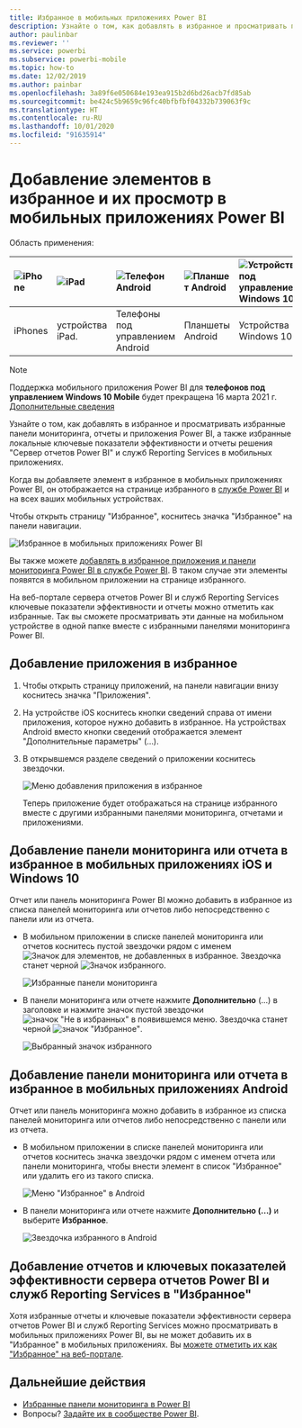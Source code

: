 ```yaml
---
title: Избранное в мобильных приложениях Power BI
description: Узнайте о том, как добавлять в избранное и просматривать приложения, отчеты и панели мониторинга Power BI, а также ключевые показатели эффективности и отчеты решения "Сервер отчетов Power BI" и служб Reporting Services в мобильных приложениях.
author: paulinbar
ms.reviewer: ''
ms.service: powerbi
ms.subservice: powerbi-mobile
ms.topic: how-to
ms.date: 12/02/2019
ms.author: painbar
ms.openlocfilehash: 3a89f6e050684e193ea915b2d6bd26acb7fd85ab
ms.sourcegitcommit: be424c5b9659c96fc40bfbfbf04332b739063f9c
ms.translationtype: HT
ms.contentlocale: ru-RU
ms.lasthandoff: 10/01/2020
ms.locfileid: "91635914"
---
```

# <a name="make-and-view-favorites-in-the-power-bi-mobile-apps"></a>Добавление элементов в избранное и их просмотр в мобильных приложениях Power BI
Область применения:

| ![iPhone](./media/mobile-apps-favorites/iphone-logo-50-px.png) | ![iPad](./media/mobile-apps-favorites/ipad-logo-50-px.png) | ![Телефон Android](./media/mobile-apps-favorites/android-phone-logo-50-px.png) | ![Планшет Android](./media/mobile-apps-favorites/android-tablet-logo-50-px.png) | ![Устройства под управлением Windows 10](./media/mobile-apps-favorites/win-10-logo-50-px.png) |
|:--- |:--- |:--- |:--- |:--- |
| iPhones |устройства iPad. |Телефоны под управлением Android |Планшеты Android |Устройства Windows 10: |

>[!NOTE]
>Поддержка мобильного приложения Power BI для **телефонов под управлением Windows 10 Mobile** будет прекращена 16 марта 2021 г. [Дополнительные сведения](/legal/powerbi/powerbi-mobile/power-bi-mobile-app-end-of-support-for-windows-phones)

Узнайте о том, как добавлять в избранное и просматривать избранные панели мониторинга, отчеты и приложения Power BI, а также избранные локальные ключевые показатели эффективности и отчеты решения "Сервер отчетов Power BI" и служб Reporting Services в мобильных приложениях.

Когда вы добавляете элемент в избранное в мобильных приложениях Power BI, он отображается на странице избранного в [службе Power BI](https://powerbi.com) и на всех ваших мобильных устройствах.

Чтобы открыть страницу "Избранное", коснитесь значка "Избранное" на панели навигации.

![Избранное в мобильных приложениях Power BI](./media/mobile-apps-favorites/power-bi-android-favorites-reports.png)


Вы также можете [добавлять в избранное приложения и панели мониторинга Power BI в службе Power BI](../end-user-favorite.md). В таком случае эти элементы появятся в мобильном приложении на странице избранного.

На веб-портале сервера отчетов Power BI и служб Reporting Services ключевые показатели эффективности и отчеты можно отметить как избранные. Так вы сможете просматривать эти данные на мобильном устройстве в одной папке вместе с избранными панелями мониторинга Power BI.

## <a name="make-an-app-a-favorite"></a>Добавление приложения в избранное
1. Чтобы открыть страницу приложений, на панели навигации внизу коснитесь значка "Приложения".

2. На устройстве iOS коснитесь кнопки сведений справа от имени приложения, которое нужно добавить в избранное. На устройствах Android вместо кнопки сведений отображается элемент "Дополнительные параметры" (...). 

3. В открывшемся разделе сведений о приложении коснитесь звездочки.
   
    ![Меню добавления приложения в избранное](./media/mobile-apps-favorites/power-bi-android-favorite-app-ellipsis.png)
   
    Теперь приложение будет отображаться на странице избранного вместе с другими избранными панелями мониторинга, отчетами и приложениями.
   
## <a name="make-a-dashboard-or-report-a-favorite-in-the-ios-and-windows-10-mobile-apps"></a>Добавление панели мониторинга или отчета в избранное в мобильных приложениях iOS и Windows 10
Отчет или панель мониторинга Power BI можно добавить в избранное из списка панелей мониторинга или отчетов либо непосредственно с панели или из отчета.

* В мобильном приложении в списке панелей мониторинга или отчетов коснитесь пустой звездочки рядом с именем ![Значок для элементов, не добавленных в избранное](./././media/mobile-apps-favorites/power-bi-mobile-not-favorite-icon.png). Звездочка станет черной ![Значок избранного](./././media/mobile-apps-favorites/power-bi-mobile-favorite-selected-black.png).
  
    ![Избранные панели мониторинга](./media/mobile-apps-favorites/power-bi-mobile-make-dashboard-favorite.png)
* В панели мониторинга или отчете нажмите **Дополнительно** (...) в заголовке и нажмите значок пустой звездочки ![значок "Не в избранных"](./././media/mobile-apps-favorites/power-bi-mobile-not-favorite-icon.png) в появившемся меню. Звездочка станет черной ![значок "Избранное"](./././media/mobile-apps-favorites/power-bi-mobile-favorite-selected-black.png).
  
    ![Выбранный значок избранного](./media/mobile-apps-favorites/power-bi-mobile-favorite-selected.png)

## <a name="make-a-dashboard-or-report-a-favorite-in-the-android-mobile-apps"></a>Добавление панели мониторинга или отчета в избранное в мобильных приложениях Android
Отчет или панель мониторинга можно добавить в избранное из списка панелей мониторинга или отчетов либо непосредственно с панели или из отчета.

* В мобильном приложении в списке панелей мониторинга или отчетов коснитесь значка звездочки рядом с именем отчета или панели мониторинга, чтобы внести элемент в список "Избранное" или удалить его из такого списка.
  
    ![Меню "Избранное" в Android](./media/mobile-apps-favorites/power-bi-android-make-favorite.png)

* В панели мониторинга или отчете нажмите **Дополнительно (...)** и выберите **Избранное**.
  
    ![Звездочка избранного в Android](./media/mobile-apps-favorites/power-bi-android-favorite-in-dashboard.png)

## <a name="make-favorite-power-bi-report-server-and-reporting-services-reports-and-kpis"></a>Добавление отчетов и ключевых показателей эффективности сервера отчетов Power BI и служб Reporting Services в "Избранное"
Хотя избранные отчеты и ключевые показатели эффективности сервера отчетов Power BI и служб Reporting Services можно просматривать в мобильных приложениях Power BI, вы не может добавить их в "Избранное" в мобильных приложениях. Вы [можете отметить их как "Избранное" на веб-портале](../../report-server/tutorial-explore-report-server-web-portal.md#tag-your-favorites). 

## <a name="next-steps"></a>Дальнейшие действия
* [Избранные панели мониторинга в Power BI](../end-user-favorite.md) 
* Вопросы? [Задайте их в сообществе Power BI](https://community.powerbi.com/).